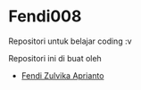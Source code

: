 # Fendi008
Repositori untuk belajar coding :v

Repositori ini di buat oleh
* [Fendi Zulvika Aprianto](https://fendi1404.blogspot.co.id)

